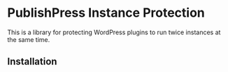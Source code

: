 # PublishPress Instance Protection

This is a library for protecting WordPress plugins to run twice instances at the same time.

## Installation
